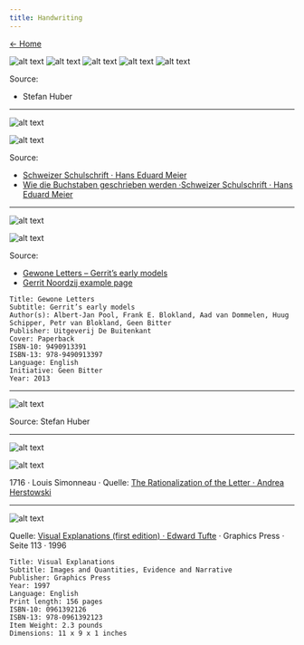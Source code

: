 ```yaml
---
title: Handwriting
---
```


[← Home](/media/)

![alt text](/media/writing-s/S-step-1.svg)
![alt text](/media/writing-s/S-step-2.svg)
![alt text](/media/writing-s/S-step-3.svg)
![alt text](/media/writing-s/S-step-4.svg)
![alt text](/media/writing-s/S-step-5.svg)

Source:

- Stefan Huber

---

![alt text](/media/writing-schulschrift/schulschrift-abc.svg)

![alt text](/media/writing-schulschrift/schulschrift-s.svg)

Source:

- [Schweizer Schulschrift · Hans Eduard Meier](http://www.schulschrift.ch/)
- [Wie die Buchstaben geschrieben werden ·Schweizer Schulschrift · Hans Eduard Meier](http://www.schulschrift.ch/d/pdf/1kl_3_schreibablauf.pdf)

---

![alt text](/media/writing-gerrit-noordzij/gerrit-noordzij-early-models.jpg)

![alt text](/media/writing-gerrit-noordzij/gerrit-noordzij-early-models-mod.png)

Source:

- [Gewone Letters – Gerrit’s early models](https://web.archive.org/web/20200920043830/http://noordzij.geenbitter.nl/)
- [Gerrit Noordzij example page](https://web.archive.org/web/20150205122726im_/http://noordzij.geenbitter.nl/content/images/letterpress-print-gewone-letters.jpg)

```
Title: Gewone Letters
Subtitle: Gerrit’s early models
Author(s): Albert-Jan Pool, Frank E. Blokland, Aad van Dommelen, Huug Schipper, Petr van Blokland, Geen Bitter
Publisher: Uitgeverij De Buitenkant
Cover: Paperback
ISBN-10: 9490913391
ISBN-13: 978-9490913397
Language: English
Initiative: Geen Bitter
Year: 2013
```

---

![alt text](/media/typedesign/idea-s.png)

Source: Stefan Huber

---

![alt text](/media/roman-du-roi/MicgInv0269.jpg)

![alt text](/media/roman-du-roi/roman-du-roi.png)

1716 · Louis Simonneau · Quelle: [The Rationalization of the Letter · Andrea Herstowski](https://ku-viscom.com/TypeSystems/TypeSystems_RomanduRoi.html)

---

![alt text](/media/letter-construction/visual_explanations_tufte.png)

Quelle: [Visual Explanations (first edition) · Edward Tufte](https://www.edwardtufte.com/book/visual-explanations-images-and-quantities-evidence-and-narrative) · Graphics Press · Seite 113 · 1996

```
Title: Visual Explanations
Subtitle: Images and Quantities, Evidence and Narrative
Publisher: Graphics Press
Year: 1997
Language: English
Print length: 156 pages
ISBN-10: 0961392126
ISBN-13: 978-0961392123
Item Weight: 2.3 pounds
Dimensions: 11 x 9 x 1 inches
```
